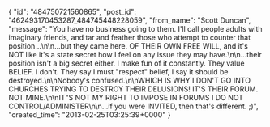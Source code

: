  {
   "id": "484750721560865",
   "post_id": "462493170453287_484745448228059",
   "from_name": "Scott Duncan",
   "message": "You have no business going to them. I'll call people adults with imaginary friends, and tar and feather those who attempt to counter that position...\n\n...but they came here. OF THEIR OWN FREE WILL, and it's NOT like it's a state secret how I feel on any issue they may have.\n\n...their position isn't a big secret either. I make fun of it constantly. They value BELIEF. I don't. They say I must \"respect\" belief, I say it should be destroyed.\n\nNobody's confused.\n\nWHICH IS WHY I DON'T GO INTO CHURCHES TRYING TO DESTROY THEIR DELUSIONS! IT'S THEIR FORUM. NOT MINE.\n\nIT\"S NOT MY RIGHT TO IMPOSE IN FORUMS I DO NOT CONTROL/ADMINISTER\n\n...if you were INVITED, then that's different. ;)",
   "created_time": "2013-02-25T03:25:39+0000"
 }
